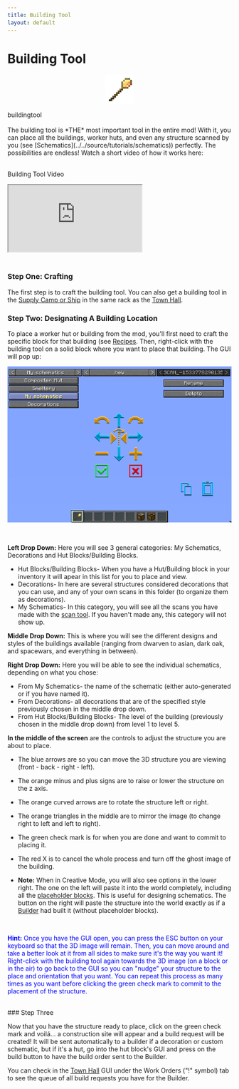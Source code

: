 ```yaml
---
title: Building Tool
layout: default
---
```

# Building Tool

<div class="infobox box text-center">
    <p style="text-align:center;"><img src="../../assets/images/icons/minecolonies/sceptergold.png" alt="Building Tool"></p>
    <recipe>buildingtool</recipe>
</div>

<br>
The building tool is *THE* most important tool in the entire mod! With it, you can place all the buildings, worker huts, and even any structure scanned by you (see [Schematics](../../source/tutorials/schematics)) perfectly. The possibilities are endless! Watch a short video of how it works here:
<br><br>

<p class="h4"><a id="build_tool">Building Tool Video</a></p>

<div class="embed-responsive embed-responsive-16by9">
  <iframe class="embed-responsive-item" src="https://www.youtube.com/embed/DVGGDUXbTOY" allow="autoplay; encrypted-media" allowfullscreen></iframe>
</div>
<br>

### Step One: Crafting

The first step is to craft the building tool. You can also get a building tool in the [Supply Camp or Ship](../../source/items/supplycampandship) in the same rack as the [Town Hall](../../source/buildings/townhall).
<br>

### Step Two: Designating A Building Location

To place a worker hut or building from the mod, you'll first need to craft the specific block for that building (see [Recipes](../../source/misc/recipes). Then, right-click with the building tool on a solid block where you want to place that building. The GUI will pop up:


<p style="text-align:center;"><img src="../../assets/images/misc/buildtool1.png" alt="Building Tool GUI"></p>
<br>

**Left Drop Down:** Here you will see 3 general categories: My Schematics, Decorations and Hut Blocks/Building Blocks.

- Hut Blocks/Building Blocks- When you have a Hut/Building block in your inventory it will apear in this list for you to place and view.
- Decorations- In here are several structures considered decorations that you can use, and any of your own scans in this folder (to organize them as decorations).
- My Schematics- In this category, you will see all the scans you have made with the <a href="../../source/items/scantool">scan tool</a>. If you haven't made any, this category will not show up.

**Middle Drop Down:** This is where you will see the different designs and styles of the buildings available (ranging from dwarven to asian, dark oak, and spacewars, and everything in between).


**Right Drop Down:** Here you will be able to see the individual schematics, depending on what you chose:

- From My Schematics- the name of the schematic (either auto-generated or if you have named it).
- From Decorations- all decorations that are of the specified style previously chosen in the middle drop down.
- From Hut Blocks/Building Blocks- The level of the building (previously chosen in the middle drop down) from level 1 to level 5.


**In the middle of the screen** are the controls to adjust the structure you are about to place.

- The blue arrows are so you can move the 3D structure you are viewing (front - back - right - left).
- The orange minus and plus signs are to raise or lower the structure on the z axis. 
- The orange curved arrows are to rotate the structure left or right.
- The orange triangles in the middle are to mirror the image (to change right to left and left to right).
- The green check mark is for when you are done and want to commit to placing it.
- The red X is to cancel the whole process and turn off the ghost image of the building.

- **Note:** When in Creative Mode, you will also see options in the lower right. The one on the left will paste it into the world completely, including all the [placeholder blocks](../../source/items/placeholderblocks). This is useful for designing schematics. The button on the right will paste the structure into the world exactly as if a [Builder](../../source/workers/builder) had built it (without placeholder blocks).

<br>

<p style="color:Blue;"><b>Hint:</b> Once you have the GUI open, you can press the ESC button on your keyboard so that the 3D image will remain. Then, you can move around and take a better look at it from all sides to make sure it's the way you want it! Right-click with the building tool again towards the 3D image (on a block or in the air) to go back to the GUI so you can "nudge" your structure to the place and orientation that you want. You can repeat this process as many times as you want before clicking the green check mark to commit to the placement of the structure.</p>

<br>
### Step Three

Now that you have the structure ready to place, click on the green check mark and voilá... a construction site will appear and a build request will be created! It will be sent automatically to a builder if a decoration or custom schematic, but if it's a hut, go into the hut block's GUI and press on the build button to have the build order sent to the Builder.

You can check in the [Town Hall](../../source/buildings/townhall) GUI under the Work Orders ("!" symbol) tab to see the queue of all build requests you have for the Builder.
